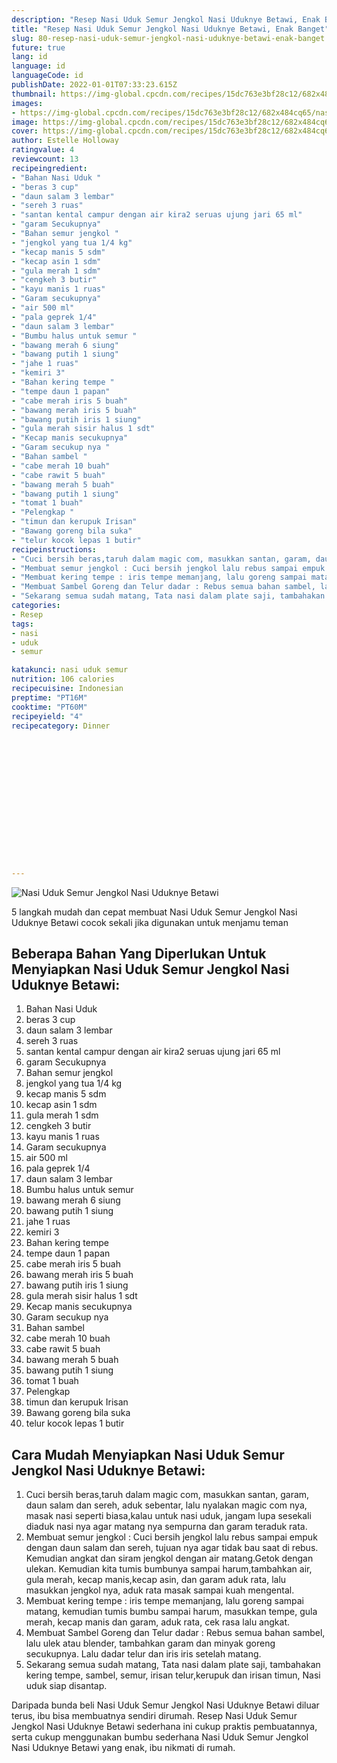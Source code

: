 ```yaml
---
description: "Resep Nasi Uduk Semur Jengkol Nasi Uduknye Betawi, Enak Banget"
title: "Resep Nasi Uduk Semur Jengkol Nasi Uduknye Betawi, Enak Banget"
slug: 80-resep-nasi-uduk-semur-jengkol-nasi-uduknye-betawi-enak-banget
future: true
lang: id
language: id
languageCode: id
publishDate: 2022-01-01T07:33:23.615Z 
thumbnail: https://img-global.cpcdn.com/recipes/15dc763e3bf28c12/682x484cq65/nasi-uduk-semur-jengkol-nasi-uduknye-betawi-foto-resep-utama.png
images:
- https://img-global.cpcdn.com/recipes/15dc763e3bf28c12/682x484cq65/nasi-uduk-semur-jengkol-nasi-uduknye-betawi-foto-resep-utama.png
image: https://img-global.cpcdn.com/recipes/15dc763e3bf28c12/682x484cq65/nasi-uduk-semur-jengkol-nasi-uduknye-betawi-foto-resep-utama.png
cover: https://img-global.cpcdn.com/recipes/15dc763e3bf28c12/682x484cq65/nasi-uduk-semur-jengkol-nasi-uduknye-betawi-foto-resep-utama.png
author: Estelle Holloway
ratingvalue: 4
reviewcount: 13
recipeingredient:
- "Bahan Nasi Uduk "
- "beras 3 cup"
- "daun salam 3 lembar"
- "sereh 3 ruas"
- "santan kental campur dengan air kira2 seruas ujung jari 65 ml"
- "garam Secukupnya"
- "Bahan semur jengkol "
- "jengkol yang tua 1/4 kg"
- "kecap manis 5 sdm"
- "kecap asin 1 sdm"
- "gula merah 1 sdm"
- "cengkeh 3 butir"
- "kayu manis 1 ruas"
- "Garam secukupnya"
- "air 500 ml"
- "pala geprek 1/4"
- "daun salam 3 lembar"
- "Bumbu halus untuk semur "
- "bawang merah 6 siung"
- "bawang putih 1 siung"
- "jahe 1 ruas"
- "kemiri 3"
- "Bahan kering tempe "
- "tempe daun 1 papan"
- "cabe merah iris 5 buah"
- "bawang merah iris 5 buah"
- "bawang putih iris 1 siung"
- "gula merah sisir halus 1 sdt"
- "Kecap manis secukupnya"
- "Garam secukup nya "
- "Bahan sambel "
- "cabe merah 10 buah"
- "cabe rawit 5 buah"
- "bawang merah 5 buah"
- "bawang putih 1 siung"
- "tomat 1 buah"
- "Pelengkap "
- "timun dan kerupuk Irisan"
- "Bawang goreng bila suka"
- "telur kocok lepas 1 butir"
recipeinstructions:
- "Cuci bersih beras,taruh dalam magic com, masukkan santan, garam, daun salam dan sereh, aduk sebentar, lalu nyalakan magic com nya, masak nasi seperti biasa,kalau untuk nasi uduk, jangam lupa sesekali diaduk nasi nya agar matang nya sempurna dan garam teraduk rata."
- "Membuat semur jengkol : Cuci bersih jengkol lalu rebus sampai empuk dengan daun salam dan sereh, tujuan nya agar tidak bau saat di rebus. Kemudian angkat dan siram jengkol dengan air matang.Getok dengan ulekan. Kemudian kita tumis bumbunya sampai harum,tambahkan air, gula merah, kecap manis,kecap asin, dan garam aduk rata, lalu masukkan jengkol nya, aduk rata masak sampai kuah mengental."
- "Membuat kering tempe : iris tempe memanjang, lalu goreng sampai matang, kemudian tumis bumbu sampai harum, masukkan tempe, gula merah, kecap manis dan garam, aduk rata, cek rasa lalu angkat."
- "Membuat Sambel Goreng dan Telur dadar : Rebus semua bahan sambel, lalu ulek atau blender, tambahkan garam dan minyak goreng secukupnya. Lalu dadar telur dan iris iris setelah matang."
- "Sekarang semua sudah matang, Tata nasi dalam plate saji, tambahakan kering tempe, sambel, semur, irisan telur,kerupuk dan irisan timun, Nasi uduk siap disantap."
categories:
- Resep
tags:
- nasi
- uduk
- semur

katakunci: nasi uduk semur 
nutrition: 106 calories
recipecuisine: Indonesian
preptime: "PT16M"
cooktime: "PT60M"
recipeyield: "4"
recipecategory: Dinner


     
    
    
    
    
    
    
    
    
    
    
      
    
---
```



![Nasi Uduk Semur Jengkol Nasi Uduknye Betawi](https://img-global.cpcdn.com/recipes/15dc763e3bf28c12/682x484cq65/nasi-uduk-semur-jengkol-nasi-uduknye-betawi-foto-resep-utama.png)

5 langkah mudah dan cepat membuat  Nasi Uduk Semur Jengkol Nasi Uduknye Betawi cocok sekali jika digunakan untuk menjamu teman

<!--inarticleads1-->

## Beberapa Bahan Yang Diperlukan Untuk Menyiapkan Nasi Uduk Semur Jengkol Nasi Uduknye Betawi:

1. Bahan Nasi Uduk 
1. beras 3 cup
1. daun salam 3 lembar
1. sereh 3 ruas
1. santan kental campur dengan air kira2 seruas ujung jari 65 ml
1. garam Secukupnya
1. Bahan semur jengkol 
1. jengkol yang tua 1/4 kg
1. kecap manis 5 sdm
1. kecap asin 1 sdm
1. gula merah 1 sdm
1. cengkeh 3 butir
1. kayu manis 1 ruas
1. Garam secukupnya
1. air 500 ml
1. pala geprek 1/4
1. daun salam 3 lembar
1. Bumbu halus untuk semur 
1. bawang merah 6 siung
1. bawang putih 1 siung
1. jahe 1 ruas
1. kemiri 3
1. Bahan kering tempe 
1. tempe daun 1 papan
1. cabe merah iris 5 buah
1. bawang merah iris 5 buah
1. bawang putih iris 1 siung
1. gula merah sisir halus 1 sdt
1. Kecap manis secukupnya
1. Garam secukup nya 
1. Bahan sambel 
1. cabe merah 10 buah
1. cabe rawit 5 buah
1. bawang merah 5 buah
1. bawang putih 1 siung
1. tomat 1 buah
1. Pelengkap 
1. timun dan kerupuk Irisan
1. Bawang goreng bila suka
1. telur kocok lepas 1 butir



<!--inarticleads2-->

## Cara Mudah Menyiapkan Nasi Uduk Semur Jengkol Nasi Uduknye Betawi:

1. Cuci bersih beras,taruh dalam magic com, masukkan santan, garam, daun salam dan sereh, aduk sebentar, lalu nyalakan magic com nya, masak nasi seperti biasa,kalau untuk nasi uduk, jangam lupa sesekali diaduk nasi nya agar matang nya sempurna dan garam teraduk rata.
1. Membuat semur jengkol : Cuci bersih jengkol lalu rebus sampai empuk dengan daun salam dan sereh, tujuan nya agar tidak bau saat di rebus. Kemudian angkat dan siram jengkol dengan air matang.Getok dengan ulekan. Kemudian kita tumis bumbunya sampai harum,tambahkan air, gula merah, kecap manis,kecap asin, dan garam aduk rata, lalu masukkan jengkol nya, aduk rata masak sampai kuah mengental.
1. Membuat kering tempe : iris tempe memanjang, lalu goreng sampai matang, kemudian tumis bumbu sampai harum, masukkan tempe, gula merah, kecap manis dan garam, aduk rata, cek rasa lalu angkat.
1. Membuat Sambel Goreng dan Telur dadar : Rebus semua bahan sambel, lalu ulek atau blender, tambahkan garam dan minyak goreng secukupnya. Lalu dadar telur dan iris iris setelah matang.
1. Sekarang semua sudah matang, Tata nasi dalam plate saji, tambahakan kering tempe, sambel, semur, irisan telur,kerupuk dan irisan timun, Nasi uduk siap disantap.




Daripada bunda beli  Nasi Uduk Semur Jengkol Nasi Uduknye Betawi  diluar terus, ibu  bisa membuatnya sendiri dirumah. Resep  Nasi Uduk Semur Jengkol Nasi Uduknye Betawi  sederhana ini cukup praktis pembuatannya, serta cukup menggunakan bumbu sederhana  Nasi Uduk Semur Jengkol Nasi Uduknye Betawi  yang enak, ibu nikmati di rumah.
